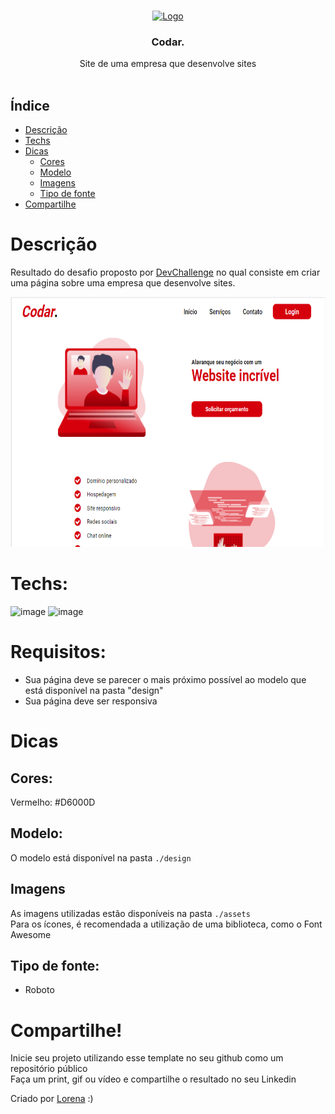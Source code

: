 <br />
<p align="center">
  <a href="http://www.freepik.com">
    <img src="https://i.ibb.co/stqTkc6/video-call.png" alt="Logo" width="250" height="200">
  </a>

  <h3 align="center">Codar.</h3>

  <p align="center">
    Site de uma empresa que desenvolve sites
       <br />
    <br />
  </p>
</p>

## Índice

- [Descrição](#descrição)
- [Techs](#techs)
- [Dicas](#dicas)
  - [Cores](#cores)
  - [Modelo](#modelo)
  - [Imagens](#imagens)
  - [Tipo de fonte](#tipo-de-fonte)
- [Compartilhe](#compartilhe)

# Descrição

Resultado do desafio proposto por <a href="https://devchallenge.now.sh/"> DevChallenge</a> no qual consiste em criar uma página sobre uma empresa que desenvolve sites.

<p align="center">
  <img src="./assets/print_tela.png" alt="foto da página inicial do site" width="700" height="400">
</p>

# Techs:

![image](https://img.shields.io/badge/HTML5-E34F26?style=for-the-badge&logo=html5&logoColor=white)
![image](https://img.shields.io/badge/CSS3-1572B6?style=for-the-badge&logo=css3&logoColor=white)

# Requisitos:

- Sua página deve se parecer o mais próximo possível ao modelo que está disponível na pasta "design"<br>
- Sua página deve ser responsiva

# Dicas

## Cores:

Vermelho: #D6000D

## Modelo:

O modelo está disponível na pasta `./design`<br>

## Imagens

As imagens utilizadas estão disponíveis na pasta `./assets`<br>
Para os ícones, é recomendada a utilização de uma biblioteca, como o Font Awesome

## Tipo de fonte:

- Roboto

# Compartilhe!

Inicie seu projeto utilizando esse template no seu github como um repositório público<br>
Faça um print, gif ou vídeo e compartilhe o resultado no seu Linkedin<br>

Criado por <a href="https://github.com/Lorenalgm">Lorena</a> :)
